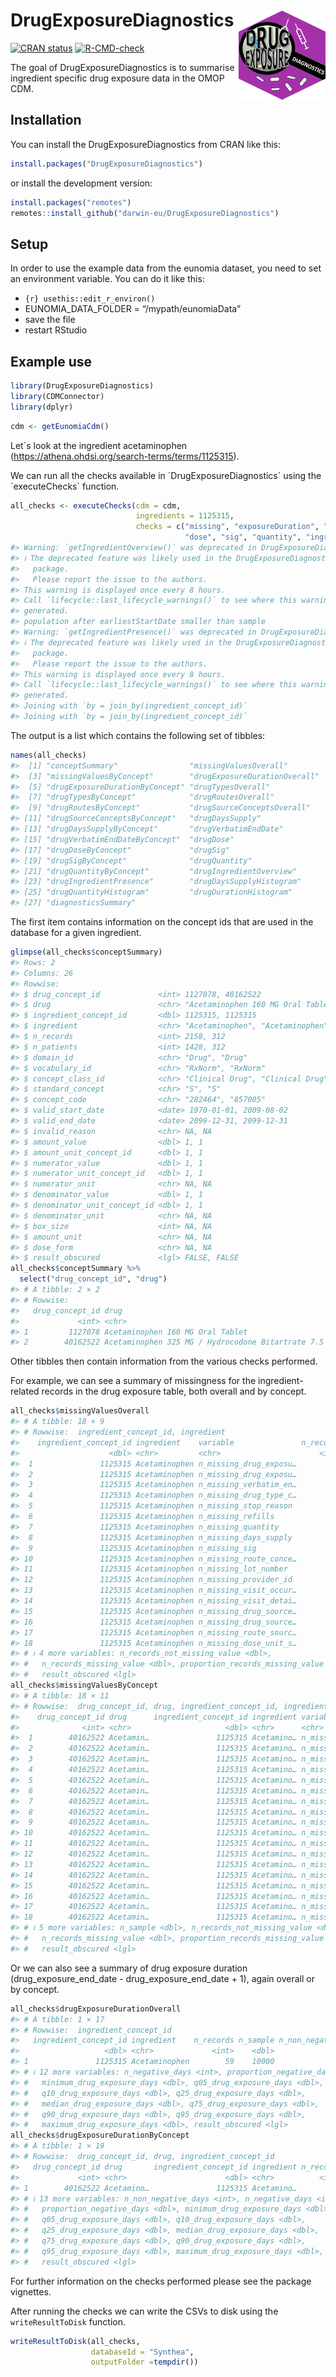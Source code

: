
<!-- README.md is generated from README.Rmd. Please edit that file -->

# DrugExposureDiagnostics <img src='man/figures/DrugExposureDiagnostics.png' align="right" width="139"/>

<!-- badges: start -->

[![CRAN
status](https://www.r-pkg.org/badges/version/DrugExposureDiagnostics)](https://CRAN.R-project.org/package=DrugExposureDiagnostics)
[![R-CMD-check](https://github.com/darwin-eu/DrugExposureDiagnostics/workflows/R-CMD-check/badge.svg)](https://github.com/darwin-eu/DrugExposureDiagnostics/actions)
<!-- badges: end -->

The goal of DrugExposureDiagnostics is to summarise ingredient specific
drug exposure data in the OMOP CDM.

## Installation

You can install the DrugExposureDiagnostics from CRAN like this:

``` r
install.packages("DrugExposureDiagnostics")
```

or install the development version:

``` r
install.packages("remotes")
remotes::install_github("darwin-eu/DrugExposureDiagnostics")
```

## Setup

In order to use the example data from the eunomia dataset, you need to
set an environment variable. You can do it like this:

- `{r} usethis::edit_r_environ()`
- EUNOMIA_DATA_FOLDER = “/mypath/eunomiaData”
- save the file
- restart RStudio

## Example use

``` r
library(DrugExposureDiagnostics)
library(CDMConnector)
library(dplyr)
```

``` r
cdm <- getEunomiaCdm()
```

Let´s look at the ingredient acetaminophen
(<https://athena.ohdsi.org/search-terms/terms/1125315>).

We can run all the checks available in ´DrugExposureDiagnostics´ using
the ´executeChecks´ function.

``` r
all_checks <- executeChecks(cdm = cdm, 
                            ingredients = 1125315, 
                            checks = c("missing", "exposureDuration", "type", "route", "sourceConcept", "daysSupply", "verbatimEndDate", 
                                       "dose", "sig", "quantity", "ingredientOverview", "ingredientPresence", "histogram", "diagnosticsSummary"))
#> Warning: `getIngredientOverview()` was deprecated in DrugExposureDiagnostics 0.4.7.
#> ℹ The deprecated feature was likely used in the DrugExposureDiagnostics
#>   package.
#>   Please report the issue to the authors.
#> This warning is displayed once every 8 hours.
#> Call `lifecycle::last_lifecycle_warnings()` to see where this warning was
#> generated.
#> population after earliestStartDate smaller than sample
#> Warning: `getIngredientPresence()` was deprecated in DrugExposureDiagnostics 0.4.7.
#> ℹ The deprecated feature was likely used in the DrugExposureDiagnostics
#>   package.
#>   Please report the issue to the authors.
#> This warning is displayed once every 8 hours.
#> Call `lifecycle::last_lifecycle_warnings()` to see where this warning was
#> generated.
#> Joining with `by = join_by(ingredient_concept_id)`
#> Joining with `by = join_by(ingredient_concept_id)`
```

The output is a list which contains the following set of tibbles:

``` r
names(all_checks)
#>  [1] "conceptSummary"                "missingValuesOverall"         
#>  [3] "missingValuesByConcept"        "drugExposureDurationOverall"  
#>  [5] "drugExposureDurationByConcept" "drugTypesOverall"             
#>  [7] "drugTypesByConcept"            "drugRoutesOverall"            
#>  [9] "drugRoutesByConcept"           "drugSourceConceptsOverall"    
#> [11] "drugSourceConceptsByConcept"   "drugDaysSupply"               
#> [13] "drugDaysSupplyByConcept"       "drugVerbatimEndDate"          
#> [15] "drugVerbatimEndDateByConcept"  "drugDose"                     
#> [17] "drugDoseByConcept"             "drugSig"                      
#> [19] "drugSigByConcept"              "drugQuantity"                 
#> [21] "drugQuantityByConcept"         "drugIngredientOverview"       
#> [23] "drugIngredientPresence"        "drugDaysSupplyHistogram"      
#> [25] "drugQuantityHistogram"         "drugDurationHistogram"        
#> [27] "diagnosticsSummary"
```

The first item contains information on the concept ids that are used in
the database for a given ingredient.

``` r
glimpse(all_checks$conceptSummary)
#> Rows: 2
#> Columns: 26
#> Rowwise: 
#> $ drug_concept_id             <int> 1127078, 40162522
#> $ drug                        <chr> "Acetaminophen 160 MG Oral Tablet", "Aceta…
#> $ ingredient_concept_id       <dbl> 1125315, 1125315
#> $ ingredient                  <chr> "Acetaminophen", "Acetaminophen"
#> $ n_records                   <int> 2158, 312
#> $ n_patients                  <int> 1428, 312
#> $ domain_id                   <chr> "Drug", "Drug"
#> $ vocabulary_id               <chr> "RxNorm", "RxNorm"
#> $ concept_class_id            <chr> "Clinical Drug", "Clinical Drug"
#> $ standard_concept            <chr> "S", "S"
#> $ concept_code                <chr> "282464", "857005"
#> $ valid_start_date            <date> 1970-01-01, 2009-08-02
#> $ valid_end_date              <date> 2099-12-31, 2099-12-31
#> $ invalid_reason              <chr> NA, NA
#> $ amount_value                <dbl> 1, 1
#> $ amount_unit_concept_id      <dbl> 1, 1
#> $ numerator_value             <dbl> 1, 1
#> $ numerator_unit_concept_id   <dbl> 1, 1
#> $ numerator_unit              <chr> NA, NA
#> $ denominator_value           <dbl> 1, 1
#> $ denominator_unit_concept_id <dbl> 1, 1
#> $ denominator_unit            <chr> NA, NA
#> $ box_size                    <int> NA, NA
#> $ amount_unit                 <chr> NA, NA
#> $ dose_form                   <chr> NA, NA
#> $ result_obscured             <lgl> FALSE, FALSE
all_checks$conceptSummary %>% 
  select("drug_concept_id", "drug")
#> # A tibble: 2 × 2
#> # Rowwise: 
#>   drug_concept_id drug                                                          
#>             <int> <chr>                                                         
#> 1         1127078 Acetaminophen 160 MG Oral Tablet                              
#> 2        40162522 Acetaminophen 325 MG / Hydrocodone Bitartrate 7.5 MG Oral Tab…
```

Other tibbles then contain information from the various checks
performed.

For example, we can see a summary of missingness for the
ingredient-related records in the drug exposure table, both overall and
by concept.

``` r
all_checks$missingValuesOverall
#> # A tibble: 18 × 9
#> # Rowwise:  ingredient_concept_id, ingredient
#>    ingredient_concept_id ingredient    variable               n_records n_sample
#>                    <dbl> <chr>         <chr>                      <int>    <dbl>
#>  1               1125315 Acetaminophen n_missing_drug_exposu…        59    10000
#>  2               1125315 Acetaminophen n_missing_drug_exposu…        59    10000
#>  3               1125315 Acetaminophen n_missing_verbatim_en…        59    10000
#>  4               1125315 Acetaminophen n_missing_drug_type_c…        59    10000
#>  5               1125315 Acetaminophen n_missing_stop_reason         59    10000
#>  6               1125315 Acetaminophen n_missing_refills             59    10000
#>  7               1125315 Acetaminophen n_missing_quantity            59    10000
#>  8               1125315 Acetaminophen n_missing_days_supply         59    10000
#>  9               1125315 Acetaminophen n_missing_sig                 59    10000
#> 10               1125315 Acetaminophen n_missing_route_conce…        59    10000
#> 11               1125315 Acetaminophen n_missing_lot_number          59    10000
#> 12               1125315 Acetaminophen n_missing_provider_id         59    10000
#> 13               1125315 Acetaminophen n_missing_visit_occur…        59    10000
#> 14               1125315 Acetaminophen n_missing_visit_detai…        59    10000
#> 15               1125315 Acetaminophen n_missing_drug_source…        59    10000
#> 16               1125315 Acetaminophen n_missing_drug_source…        59    10000
#> 17               1125315 Acetaminophen n_missing_route_sourc…        59    10000
#> 18               1125315 Acetaminophen n_missing_dose_unit_s…        59    10000
#> # ℹ 4 more variables: n_records_not_missing_value <dbl>,
#> #   n_records_missing_value <dbl>, proportion_records_missing_value <dbl>,
#> #   result_obscured <lgl>
all_checks$missingValuesByConcept
#> # A tibble: 18 × 11
#> # Rowwise:  drug_concept_id, drug, ingredient_concept_id, ingredient
#>    drug_concept_id drug      ingredient_concept_id ingredient variable n_records
#>              <int> <chr>                     <dbl> <chr>      <chr>        <int>
#>  1        40162522 Acetamin…               1125315 Acetamino… n_missi…        59
#>  2        40162522 Acetamin…               1125315 Acetamino… n_missi…        59
#>  3        40162522 Acetamin…               1125315 Acetamino… n_missi…        59
#>  4        40162522 Acetamin…               1125315 Acetamino… n_missi…        59
#>  5        40162522 Acetamin…               1125315 Acetamino… n_missi…        59
#>  6        40162522 Acetamin…               1125315 Acetamino… n_missi…        59
#>  7        40162522 Acetamin…               1125315 Acetamino… n_missi…        59
#>  8        40162522 Acetamin…               1125315 Acetamino… n_missi…        59
#>  9        40162522 Acetamin…               1125315 Acetamino… n_missi…        59
#> 10        40162522 Acetamin…               1125315 Acetamino… n_missi…        59
#> 11        40162522 Acetamin…               1125315 Acetamino… n_missi…        59
#> 12        40162522 Acetamin…               1125315 Acetamino… n_missi…        59
#> 13        40162522 Acetamin…               1125315 Acetamino… n_missi…        59
#> 14        40162522 Acetamin…               1125315 Acetamino… n_missi…        59
#> 15        40162522 Acetamin…               1125315 Acetamino… n_missi…        59
#> 16        40162522 Acetamin…               1125315 Acetamino… n_missi…        59
#> 17        40162522 Acetamin…               1125315 Acetamino… n_missi…        59
#> 18        40162522 Acetamin…               1125315 Acetamino… n_missi…        59
#> # ℹ 5 more variables: n_sample <dbl>, n_records_not_missing_value <dbl>,
#> #   n_records_missing_value <dbl>, proportion_records_missing_value <dbl>,
#> #   result_obscured <lgl>
```

Or we can also see a summary of drug exposure duration
(drug_exposure_end_date - drug_exposure_end_date + 1), again overall or
by concept.

``` r
all_checks$drugExposureDurationOverall
#> # A tibble: 1 × 17
#> # Rowwise:  ingredient_concept_id
#>   ingredient_concept_id ingredient    n_records n_sample n_non_negative_days
#>                   <dbl> <chr>             <int>    <dbl>               <int>
#> 1               1125315 Acetaminophen        59    10000                  59
#> # ℹ 12 more variables: n_negative_days <int>, proportion_negative_days <dbl>,
#> #   minimum_drug_exposure_days <dbl>, q05_drug_exposure_days <dbl>,
#> #   q10_drug_exposure_days <dbl>, q25_drug_exposure_days <dbl>,
#> #   median_drug_exposure_days <dbl>, q75_drug_exposure_days <dbl>,
#> #   q90_drug_exposure_days <dbl>, q95_drug_exposure_days <dbl>,
#> #   maximum_drug_exposure_days <dbl>, result_obscured <lgl>
all_checks$drugExposureDurationByConcept
#> # A tibble: 1 × 19
#> # Rowwise:  drug_concept_id, drug, ingredient_concept_id
#>   drug_concept_id drug       ingredient_concept_id ingredient n_records n_sample
#>             <int> <chr>                      <dbl> <chr>          <int>    <dbl>
#> 1        40162522 Acetamino…               1125315 Acetamino…        59    10000
#> # ℹ 13 more variables: n_non_negative_days <int>, n_negative_days <int>,
#> #   proportion_negative_days <dbl>, minimum_drug_exposure_days <dbl>,
#> #   q05_drug_exposure_days <dbl>, q10_drug_exposure_days <dbl>,
#> #   q25_drug_exposure_days <dbl>, median_drug_exposure_days <dbl>,
#> #   q75_drug_exposure_days <dbl>, q90_drug_exposure_days <dbl>,
#> #   q95_drug_exposure_days <dbl>, maximum_drug_exposure_days <dbl>,
#> #   result_obscured <lgl>
```

For further information on the checks performed please see the package
vignettes.

After running the checks we can write the CSVs to disk using the
`writeResultToDisk` function.

``` r
writeResultToDisk(all_checks,
                  databaseId = "Synthea", 
                  outputFolder =tempdir())
```
